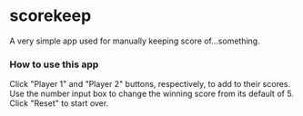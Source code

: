 # scorekeep
A very simple app used for manually keeping score of...something.

### How to use this app
Click "Player 1" and "Player 2" buttons, respectively, to add to their scores.
Use the number input box to change the winning score from its default of 5.
Click "Reset" to start over.

